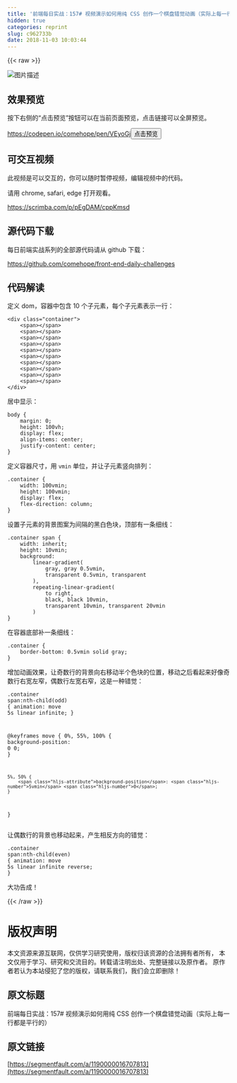 ```yaml
---
title: '前端每日实战：157# 视频演示如何用纯 CSS 创作一个棋盘错觉动画（实际上每一行都是平行的）'
hidden: true
categories: reprint
slug: c962733b
date: 2018-11-03 10:03:44
---
```


{{< raw >}}
<p><span class="img-wrap"><img data-src="/img/bVbigC0?w=400&amp;h=299" src="https://static.alili.tech/img/bVbigC0?w=400&amp;h=299" alt="&#x56FE;&#x7247;&#x63CF;&#x8FF0;" title="&#x56FE;&#x7247;&#x63CF;&#x8FF0;" style="cursor:pointer;display:inline"></span></p><h2 id="articleHeader0">&#x6548;&#x679C;&#x9884;&#x89C8;</h2><p>&#x6309;&#x4E0B;&#x53F3;&#x4FA7;&#x7684;&#x201C;&#x70B9;&#x51FB;&#x9884;&#x89C8;&#x201D;&#x6309;&#x94AE;&#x53EF;&#x4EE5;&#x5728;&#x5F53;&#x524D;&#x9875;&#x9762;&#x9884;&#x89C8;&#xFF0C;&#x70B9;&#x51FB;&#x94FE;&#x63A5;&#x53EF;&#x4EE5;&#x5168;&#x5C4F;&#x9884;&#x89C8;&#x3002;</p><p><a href="https://codepen.io/comehope/pen/VEyoGj" rel="nofollow noreferrer" target="_blank">https://codepen.io/comehope/pen/VEyoGj</a><button class="btn btn-xs btn-default ml10 preview" data-url="comehope/pen/VEyoGj" data-typeid="3">&#x70B9;&#x51FB;&#x9884;&#x89C8;</button></p><h2 id="articleHeader1">&#x53EF;&#x4EA4;&#x4E92;&#x89C6;&#x9891;</h2><p>&#x6B64;&#x89C6;&#x9891;&#x662F;&#x53EF;&#x4EE5;&#x4EA4;&#x4E92;&#x7684;&#xFF0C;&#x4F60;&#x53EF;&#x4EE5;&#x968F;&#x65F6;&#x6682;&#x505C;&#x89C6;&#x9891;&#xFF0C;&#x7F16;&#x8F91;&#x89C6;&#x9891;&#x4E2D;&#x7684;&#x4EE3;&#x7801;&#x3002;</p><p>&#x8BF7;&#x7528; chrome, safari, edge &#x6253;&#x5F00;&#x89C2;&#x770B;&#x3002;</p><p><a href="https://scrimba.com/p/pEgDAM/cppKmsd" rel="nofollow noreferrer" target="_blank">https://scrimba.com/p/pEgDAM/cppKmsd</a></p><h2 id="articleHeader2">&#x6E90;&#x4EE3;&#x7801;&#x4E0B;&#x8F7D;</h2><p>&#x6BCF;&#x65E5;&#x524D;&#x7AEF;&#x5B9E;&#x6218;&#x7CFB;&#x5217;&#x7684;&#x5168;&#x90E8;&#x6E90;&#x4EE3;&#x7801;&#x8BF7;&#x4ECE; github &#x4E0B;&#x8F7D;&#xFF1A;</p><p><a href="https://github.com/comehope/front-end-daily-challenges" rel="nofollow noreferrer" target="_blank">https://github.com/comehope/front-end-daily-challenges</a></p><h2 id="articleHeader3">&#x4EE3;&#x7801;&#x89E3;&#x8BFB;</h2><p>&#x5B9A;&#x4E49; dom&#xFF0C;&#x5BB9;&#x5668;&#x4E2D;&#x5305;&#x542B; 10 &#x4E2A;&#x5B50;&#x5143;&#x7D20;&#xFF0C;&#x6BCF;&#x4E2A;&#x5B50;&#x5143;&#x7D20;&#x8868;&#x793A;&#x4E00;&#x884C;&#xFF1A;</p><div class="widget-codetool" style="display:none"><div class="widget-codetool--inner"><span class="selectCode code-tool" data-toggle="tooltip" data-placement="top" title="" data-original-title="&#x5168;&#x9009;"></span> <span type="button" class="copyCode code-tool" data-toggle="tooltip" data-placement="top" data-clipboard-text="&lt;div class=&quot;container&quot;&gt;
    &lt;span&gt;&lt;/span&gt;
    &lt;span&gt;&lt;/span&gt;
    &lt;span&gt;&lt;/span&gt;
    &lt;span&gt;&lt;/span&gt;
    &lt;span&gt;&lt;/span&gt;
    &lt;span&gt;&lt;/span&gt;
    &lt;span&gt;&lt;/span&gt;
    &lt;span&gt;&lt;/span&gt;
    &lt;span&gt;&lt;/span&gt;
    &lt;span&gt;&lt;/span&gt;
&lt;/div&gt;" title="" data-original-title="&#x590D;&#x5236;"></span> <span type="button" class="saveToNote code-tool" data-toggle="tooltip" data-placement="top" title="" data-original-title="&#x653E;&#x8FDB;&#x7B14;&#x8BB0;"></span></div></div><pre class="xml hljs"><code class="html"><span class="hljs-tag">&lt;<span class="hljs-name">div</span> <span class="hljs-attr">class</span>=<span class="hljs-string">&quot;container&quot;</span>&gt;</span>
    <span class="hljs-tag">&lt;<span class="hljs-name">span</span>&gt;</span><span class="hljs-tag">&lt;/<span class="hljs-name">span</span>&gt;</span>
    <span class="hljs-tag">&lt;<span class="hljs-name">span</span>&gt;</span><span class="hljs-tag">&lt;/<span class="hljs-name">span</span>&gt;</span>
    <span class="hljs-tag">&lt;<span class="hljs-name">span</span>&gt;</span><span class="hljs-tag">&lt;/<span class="hljs-name">span</span>&gt;</span>
    <span class="hljs-tag">&lt;<span class="hljs-name">span</span>&gt;</span><span class="hljs-tag">&lt;/<span class="hljs-name">span</span>&gt;</span>
    <span class="hljs-tag">&lt;<span class="hljs-name">span</span>&gt;</span><span class="hljs-tag">&lt;/<span class="hljs-name">span</span>&gt;</span>
    <span class="hljs-tag">&lt;<span class="hljs-name">span</span>&gt;</span><span class="hljs-tag">&lt;/<span class="hljs-name">span</span>&gt;</span>
    <span class="hljs-tag">&lt;<span class="hljs-name">span</span>&gt;</span><span class="hljs-tag">&lt;/<span class="hljs-name">span</span>&gt;</span>
    <span class="hljs-tag">&lt;<span class="hljs-name">span</span>&gt;</span><span class="hljs-tag">&lt;/<span class="hljs-name">span</span>&gt;</span>
    <span class="hljs-tag">&lt;<span class="hljs-name">span</span>&gt;</span><span class="hljs-tag">&lt;/<span class="hljs-name">span</span>&gt;</span>
    <span class="hljs-tag">&lt;<span class="hljs-name">span</span>&gt;</span><span class="hljs-tag">&lt;/<span class="hljs-name">span</span>&gt;</span>
<span class="hljs-tag">&lt;/<span class="hljs-name">div</span>&gt;</span></code></pre><p>&#x5C45;&#x4E2D;&#x663E;&#x793A;&#xFF1A;</p><div class="widget-codetool" style="display:none"><div class="widget-codetool--inner"><span class="selectCode code-tool" data-toggle="tooltip" data-placement="top" title="" data-original-title="&#x5168;&#x9009;"></span> <span type="button" class="copyCode code-tool" data-toggle="tooltip" data-placement="top" data-clipboard-text="body {
    margin: 0;
    height: 100vh;
    display: flex;
    align-items: center;
    justify-content: center;
}" title="" data-original-title="&#x590D;&#x5236;"></span> <span type="button" class="saveToNote code-tool" data-toggle="tooltip" data-placement="top" title="" data-original-title="&#x653E;&#x8FDB;&#x7B14;&#x8BB0;"></span></div></div><pre class="css hljs"><code class="css"><span class="hljs-selector-tag">body</span> {
    <span class="hljs-attribute">margin</span>: <span class="hljs-number">0</span>;
    <span class="hljs-attribute">height</span>: <span class="hljs-number">100vh</span>;
    <span class="hljs-attribute">display</span>: flex;
    <span class="hljs-attribute">align-items</span>: center;
    <span class="hljs-attribute">justify-content</span>: center;
}</code></pre><p>&#x5B9A;&#x4E49;&#x5BB9;&#x5668;&#x5C3A;&#x5BF8;&#xFF0C;&#x7528; <code>vmin</code> &#x5355;&#x4F4D;&#xFF0C;&#x5E76;&#x8BA9;&#x5B50;&#x5143;&#x7D20;&#x7AD6;&#x5411;&#x6392;&#x5217;&#xFF1A;</p><div class="widget-codetool" style="display:none"><div class="widget-codetool--inner"><span class="selectCode code-tool" data-toggle="tooltip" data-placement="top" title="" data-original-title="&#x5168;&#x9009;"></span> <span type="button" class="copyCode code-tool" data-toggle="tooltip" data-placement="top" data-clipboard-text=".container {
    width: 100vmin;
    height: 100vmin;
    display: flex;
    flex-direction: column;
}" title="" data-original-title="&#x590D;&#x5236;"></span> <span type="button" class="saveToNote code-tool" data-toggle="tooltip" data-placement="top" title="" data-original-title="&#x653E;&#x8FDB;&#x7B14;&#x8BB0;"></span></div></div><pre class="css hljs"><code class="css"><span class="hljs-selector-class">.container</span> {
    <span class="hljs-attribute">width</span>: <span class="hljs-number">100vmin</span>;
    <span class="hljs-attribute">height</span>: <span class="hljs-number">100vmin</span>;
    <span class="hljs-attribute">display</span>: flex;
    <span class="hljs-attribute">flex-direction</span>: column;
}</code></pre><p>&#x8BBE;&#x7F6E;&#x5B50;&#x5143;&#x7D20;&#x7684;&#x80CC;&#x666F;&#x56FE;&#x6848;&#x4E3A;&#x95F4;&#x9694;&#x7684;&#x9ED1;&#x767D;&#x8272;&#x5757;&#xFF0C;&#x9876;&#x90E8;&#x6709;&#x4E00;&#x6761;&#x7EC6;&#x7EBF;&#xFF1A;</p><div class="widget-codetool" style="display:none"><div class="widget-codetool--inner"><span class="selectCode code-tool" data-toggle="tooltip" data-placement="top" title="" data-original-title="&#x5168;&#x9009;"></span> <span type="button" class="copyCode code-tool" data-toggle="tooltip" data-placement="top" data-clipboard-text=".container span {
    width: inherit;
    height: 10vmin;
    background: 
        linear-gradient(
            gray, gray 0.5vmin,
            transparent 0.5vmin, transparent
        ),
        repeating-linear-gradient(
            to right,
            black, black 10vmin,
            transparent 10vmin, transparent 20vmin
        )
}" title="" data-original-title="&#x590D;&#x5236;"></span> <span type="button" class="saveToNote code-tool" data-toggle="tooltip" data-placement="top" title="" data-original-title="&#x653E;&#x8FDB;&#x7B14;&#x8BB0;"></span></div></div><pre class="css hljs"><code class="css"><span class="hljs-selector-class">.container</span> <span class="hljs-selector-tag">span</span> {
    <span class="hljs-attribute">width</span>: inherit;
    <span class="hljs-attribute">height</span>: <span class="hljs-number">10vmin</span>;
    <span class="hljs-attribute">background</span>: 
        <span class="hljs-built_in">linear-gradient</span>(
            gray, gray 0.5vmin,
            transparent 0.5vmin, transparent
        ),
        <span class="hljs-built_in">repeating-linear-gradient</span>(
            to right,
            black, black 10vmin,
            transparent 10vmin, transparent 20vmin
        )
}</code></pre><p>&#x5728;&#x5BB9;&#x5668;&#x5E95;&#x90E8;&#x8865;&#x4E00;&#x6761;&#x7EC6;&#x7EBF;&#xFF1A;</p><div class="widget-codetool" style="display:none"><div class="widget-codetool--inner"><span class="selectCode code-tool" data-toggle="tooltip" data-placement="top" title="" data-original-title="&#x5168;&#x9009;"></span> <span type="button" class="copyCode code-tool" data-toggle="tooltip" data-placement="top" data-clipboard-text=".container {
    border-bottom: 0.5vmin solid gray;
}" title="" data-original-title="&#x590D;&#x5236;"></span> <span type="button" class="saveToNote code-tool" data-toggle="tooltip" data-placement="top" title="" data-original-title="&#x653E;&#x8FDB;&#x7B14;&#x8BB0;"></span></div></div><pre class="css hljs"><code class="css"><span class="hljs-selector-class">.container</span> {
    <span class="hljs-attribute">border-bottom</span>: <span class="hljs-number">0.5vmin</span> solid gray;
}</code></pre><p>&#x589E;&#x52A0;&#x52A8;&#x753B;&#x6548;&#x679C;&#xFF0C;&#x8BA9;&#x5947;&#x6570;&#x884C;&#x7684;&#x80CC;&#x666F;&#x5411;&#x53F3;&#x79FB;&#x52A8;&#x534A;&#x4E2A;&#x8272;&#x5757;&#x7684;&#x4F4D;&#x7F6E;&#xFF0C;&#x79FB;&#x52A8;&#x4E4B;&#x540E;&#x770B;&#x8D77;&#x6765;&#x597D;&#x50CF;&#x5947;&#x6570;&#x884C;&#x53F3;&#x5BBD;&#x5DE6;&#x7A84;&#xFF0C;&#x5076;&#x6570;&#x884C;&#x5DE6;&#x5BBD;&#x53F3;&#x7A84;&#xFF0C;&#x8FD9;&#x662F;&#x4E00;&#x79CD;&#x9519;&#x89C9;&#xFF1A;</p><div class="widget-codetool" style="display:none"><div class="widget-codetool--inner"><span class="selectCode code-tool" data-toggle="tooltip" data-placement="top" title="" data-original-title="&#x5168;&#x9009;"></span> <span type="button" class="copyCode code-tool" data-toggle="tooltip" data-placement="top" data-clipboard-text=".container span:nth-child(odd) {
    animation: move 5s linear infinite;
}

@keyframes move {
    0%, 55%, 100% {
        background-position: 0 0;
    }

    5%, 50% {
        background-position: 5vmin 0;
    }
}" title="" data-original-title="&#x590D;&#x5236;"></span> <span type="button" class="saveToNote code-tool" data-toggle="tooltip" data-placement="top" title="" data-original-title="&#x653E;&#x8FDB;&#x7B14;&#x8BB0;"></span></div></div><pre class="css hljs"><code class="css"><span class="hljs-selector-class">.container</span> <span class="hljs-selector-tag">span</span><span class="hljs-selector-pseudo">:nth-child(odd)</span> {
    <span class="hljs-attribute">animation</span>: move <span class="hljs-number">5s</span> linear infinite;
}

@<span class="hljs-keyword">keyframes</span> move {
    0%, 55%, 100% {
        <span class="hljs-attribute">background-position</span>: <span class="hljs-number">0</span> <span class="hljs-number">0</span>;
    }

    5%, 50% {
        <span class="hljs-attribute">background-position</span>: <span class="hljs-number">5vmin</span> <span class="hljs-number">0</span>;
    }
}</code></pre><p>&#x8BA9;&#x5076;&#x6570;&#x884C;&#x7684;&#x80CC;&#x666F;&#x4E5F;&#x79FB;&#x52A8;&#x8D77;&#x6765;&#xFF0C;&#x4EA7;&#x751F;&#x76F8;&#x53CD;&#x65B9;&#x5411;&#x7684;&#x9519;&#x89C9;&#xFF1A;</p><div class="widget-codetool" style="display:none"><div class="widget-codetool--inner"><span class="selectCode code-tool" data-toggle="tooltip" data-placement="top" title="" data-original-title="&#x5168;&#x9009;"></span> <span type="button" class="copyCode code-tool" data-toggle="tooltip" data-placement="top" data-clipboard-text=".container span:nth-child(even) {
    animation: move 5s linear infinite reverse;
}" title="" data-original-title="&#x590D;&#x5236;"></span> <span type="button" class="saveToNote code-tool" data-toggle="tooltip" data-placement="top" title="" data-original-title="&#x653E;&#x8FDB;&#x7B14;&#x8BB0;"></span></div></div><pre class="css hljs"><code class="css"><span class="hljs-selector-class">.container</span> <span class="hljs-selector-tag">span</span><span class="hljs-selector-pseudo">:nth-child(even)</span> {
    <span class="hljs-attribute">animation</span>: move <span class="hljs-number">5s</span> linear infinite reverse;
}</code></pre><p>&#x5927;&#x529F;&#x544A;&#x6210;&#xFF01;</p>
{{< /raw >}}

# 版权声明
本文资源来源互联网，仅供学习研究使用，版权归该资源的合法拥有者所有，
本文仅用于学习、研究和交流目的。转载请注明出处、完整链接以及原作者。
原作者若认为本站侵犯了您的版权，请联系我们，我们会立即删除！

## 原文标题
前端每日实战：157# 视频演示如何用纯 CSS 创作一个棋盘错觉动画（实际上每一行都是平行的）

## 原文链接
[https://segmentfault.com/a/1190000016707813](https://segmentfault.com/a/1190000016707813)

